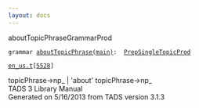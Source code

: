 ```yaml
---
layout: docs
---
```

<span class="title">aboutTopicPhrase</span><span class="type">GrammarProd</span>

`grammar `<span class="classExtLink">[`aboutTopicPhrase(main)`](../object/aboutTopicPhrase(main).html)</span>` :   `[`PrepSingleTopicProd`](../object/PrepSingleTopicProd.html)

[`en_us.t`](../file/en_us.t.html)`[`[`5528`](../source/en_us.t.html#5528)`]`



topicPhrase-\>np\_ \| 'about' topicPhrase-\>np\_  
TADS 3 Library Manual  
Generated on 5/16/2013 from TADS version 3.1.3


